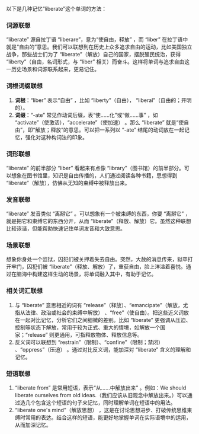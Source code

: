 以下是几种记忆“liberate”这个单词的方法：

### 词源联想
“liberate” 源自拉丁语 “liberare”，意为“使自由，释放” ，而 “liber” 在拉丁语中就是“自由的”意思。我们可以联想到在历史上众多追求自由的运动，比如美国独立战争，那些战士们为了 “liberate”（解放）自己的国家，摆脱殖民统治，获得 “liberty”（自由，名词形式，与 “liber” 相关）而奋斗。这样将单词与追求自由这一历史场景和词源联系起来，更易记住。

### 词根词缀联想
1. **词根**：“liber” 表示“自由” ，比如 “liberty”（自由）， “liberal”（自由的；开明的）。
2. **词缀**：“-ate” 常见作动词后缀，表“使……化”或“做……事” ，如 “activate”（使激活），“accelerate”（使加速） 。那么 “liberate” 就是“使自由”，即“解放；释放”的意思。可以把一系列以 “-ate” 结尾的动词放在一起记忆，强化对这种构词法的印象。

### 词形联想
“liberate” 的前半部分 “liber” 看起来有点像 “library”（图书馆）的前半部分。可以想象在图书馆里，知识是自由传播的，人们通过阅读各种书籍，思想得到 “liberate”（解放），仿佛从无知的束缚中被释放出来。

### 发音联想
“liberate” 发音类似 “离掰它” 。可以想象有一个被束缚的东西，你要 “离掰它” ，就是把它和束缚它的东西分开，从而 “liberate”（释放、解放）它。虽然这种联想比较诙谐，但能帮助快速记住单词发音和大致意思。

### 场景联想
想象你身处一个监狱，囚犯们被关押着失去自由。突然，大赦的消息传来，狱卒打开牢门，囚犯们被 “liberate”（释放、解放）了，重获自由，脸上洋溢着喜悦。通过在脑海中构建这样生动的场景，将单词融入其中，有助于记忆。

### 相关词汇联想
1. 与 “liberate” 意思相近的词有 “release”（释放）、“emancipate”（解放，尤指从法律、政治或社会的束缚中解放） 、“free”（使自由）。把这些近义词放在一起对比记忆，分析它们之间细微的差别。比如 “liberate” 更强调从压迫、控制等状态下解放，常用于较为正式、重大的情境，如解放一个国家；“release” 则更通用，可指释放物体、释放信息等。
2. 反义词可以联想到 “restrain”（限制）、“confine”（限制；禁闭） 、“oppress”（压迫） 。通过对比反义词，能加深对 “liberate” 含义的理解和记忆。

### 短语联想
1. “liberate from” 是常用短语，表示“从……中解放出来” 。例如：We should liberate ourselves from old ideas.（我们应该从旧观念中解放出来。）可以通过造几个包含这个短语的句子来记忆，同时理解单词在短语中的用法。
2. “liberate one's mind”（解放思想） ，这是在讨论思想进步、打破传统思维束缚时常用的表达。结合这样的短语，能更好地掌握单词在实际语境中的运用，从而加深记忆。 